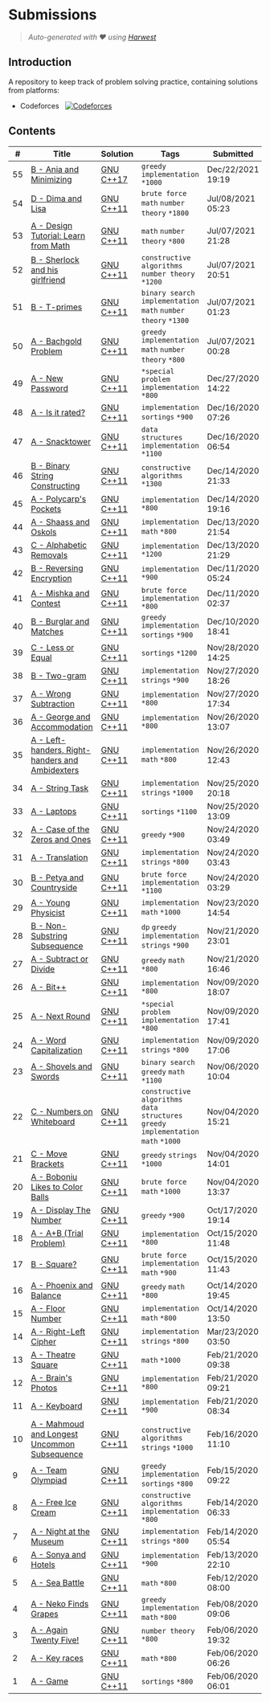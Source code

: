 Submissions
======================
> *Auto-generated with ❤ using [Harwest](https://github.com/nileshsah/harwest-tool)*

## Introduction

A repository to keep track of problem solving practice, containing solutions from platforms:
* Codeforces &nbsp; [![Codeforces](https://run.kaist.ac.kr/badges/codeforces/Ahmed_Salem.svg)](https://codeforces.com/profile/Ahmed_Salem)


## Contents

| # | Title | Solution | Tags | Submitted |
|---| ----- | -------- | ---- | --------- |
55 | [B - Ania and Minimizing](https://codeforces.com/contest/1230/problem/B) | [GNU C++17](./codeforces/1230/B.cpp) | `greedy` `implementation` `*1000` | Dec/22/2021 19:19 | 
54 | [D - Dima and Lisa](https://codeforces.com/contest/584/problem/D) | [GNU C++11](./codeforces/584/D.cpp) | `brute force` `math` `number theory` `*1800` | Jul/08/2021 05:23 | 
53 | [A - Design Tutorial: Learn from Math](https://codeforces.com/contest/472/problem/A) | [GNU C++11](./codeforces/472/A.cpp) | `math` `number theory` `*800` | Jul/07/2021 21:28 | 
52 | [B - Sherlock and his girlfriend](https://codeforces.com/contest/776/problem/B) | [GNU C++11](./codeforces/776/B.cpp) | `constructive algorithms` `number theory` `*1200` | Jul/07/2021 20:51 | 
51 | [B - T-primes](https://codeforces.com/contest/230/problem/B) | [GNU C++11](./codeforces/230/B.cpp) | `binary search` `implementation` `math` `number theory` `*1300` | Jul/07/2021 01:23 | 
50 | [A - Bachgold Problem](https://codeforces.com/contest/749/problem/A) | [GNU C++11](./codeforces/749/A.cpp) | `greedy` `implementation` `math` `number theory` `*800` | Jul/07/2021 00:28 | 
49 | [A - New Password](https://codeforces.com/contest/770/problem/A) | [GNU C++11](./codeforces/770/A.cpp) | `*special problem` `implementation` `*800` | Dec/27/2020 14:22 | 
48 | [A - Is it rated?](https://codeforces.com/contest/807/problem/A) | [GNU C++11](./codeforces/807/A.cpp) | `implementation` `sortings` `*900` | Dec/16/2020 07:26 | 
47 | [A - Snacktower](https://codeforces.com/contest/767/problem/A) | [GNU C++11](./codeforces/767/A.cpp) | `data structures` `implementation` `*1100` | Dec/16/2020 06:54 | 
46 | [B - Binary String Constructing](https://codeforces.com/contest/1003/problem/B) | [GNU C++11](./codeforces/1003/B.cpp) | `constructive algorithms` `*1300` | Dec/14/2020 21:33 | 
45 | [A - Polycarp's Pockets](https://codeforces.com/contest/1003/problem/A) | [GNU C++11](./codeforces/1003/A.cpp) | `implementation` `*800` | Dec/14/2020 19:16 | 
44 | [A - Shaass and Oskols](https://codeforces.com/contest/294/problem/A) | [GNU C++11](./codeforces/294/A.cpp) | `implementation` `math` `*800` | Dec/13/2020 21:54 | 
43 | [C - Alphabetic Removals](https://codeforces.com/contest/999/problem/C) | [GNU C++11](./codeforces/999/C.cpp) | `implementation` `*1200` | Dec/13/2020 21:29 | 
42 | [B - Reversing Encryption](https://codeforces.com/contest/999/problem/B) | [GNU C++11](./codeforces/999/B.cpp) | `implementation` `*900` | Dec/11/2020 05:24 | 
41 | [A - Mishka and Contest](https://codeforces.com/contest/999/problem/A) | [GNU C++11](./codeforces/999/A.cpp) | `brute force` `implementation` `*800` | Dec/11/2020 02:37 | 
40 | [B - Burglar and Matches](https://codeforces.com/contest/16/problem/B) | [GNU C++11](./codeforces/16/B.cpp) | `greedy` `implementation` `sortings` `*900` | Dec/10/2020 18:41 | 
39 | [C - Less or Equal](https://codeforces.com/contest/977/problem/C) | [GNU C++11](./codeforces/977/C.cpp) | `sortings` `*1200` | Nov/28/2020 14:25 | 
38 | [B - Two-gram](https://codeforces.com/contest/977/problem/B) | [GNU C++11](./codeforces/977/B.cpp) | `implementation` `strings` `*900` | Nov/27/2020 18:26 | 
37 | [A - Wrong Subtraction](https://codeforces.com/contest/977/problem/A) | [GNU C++11](./codeforces/977/A.cpp) | `implementation` `*800` | Nov/27/2020 17:34 | 
36 | [A - George and Accommodation](https://codeforces.com/contest/467/problem/A) | [GNU C++11](./codeforces/467/A.cpp) | `implementation` `*800` | Nov/26/2020 13:07 | 
35 | [A - Left-handers, Right-handers and Ambidexters](https://codeforces.com/contest/950/problem/A) | [GNU C++11](./codeforces/950/A.cpp) | `implementation` `math` `*800` | Nov/26/2020 12:43 | 
34 | [A - String Task](https://codeforces.com/contest/118/problem/A) | [GNU C++11](./codeforces/118/A.cpp) | `implementation` `strings` `*1000` | Nov/25/2020 20:18 | 
33 | [A - Laptops](https://codeforces.com/contest/456/problem/A) | [GNU C++11](./codeforces/456/A.cpp) | `sortings` `*1100` | Nov/25/2020 13:09 | 
32 | [A - Case of the Zeros and Ones](https://codeforces.com/contest/556/problem/A) | [GNU C++11](./codeforces/556/A.cpp) | `greedy` `*900` | Nov/24/2020 03:49 | 
31 | [A - Translation](https://codeforces.com/contest/41/problem/A) | [GNU C++11](./codeforces/41/A.cpp) | `implementation` `strings` `*800` | Nov/24/2020 03:43 | 
30 | [B - Petya and Countryside](https://codeforces.com/contest/66/problem/B) | [GNU C++11](./codeforces/66/B.cpp) | `brute force` `implementation` `*1100` | Nov/24/2020 03:29 | 
29 | [A - Young Physicist](https://codeforces.com/contest/69/problem/A) | [GNU C++11](./codeforces/69/A.cpp) | `implementation` `math` `*1000` | Nov/23/2020 14:54 | 
28 | [B - Non-Substring Subsequence](https://codeforces.com/contest/1451/problem/B) | [GNU C++11](./codeforces/1451/B.cpp) | `dp` `greedy` `implementation` `strings` `*900` | Nov/21/2020 23:01 | 
27 | [A - Subtract or Divide](https://codeforces.com/contest/1451/problem/A) | [GNU C++11](./codeforces/1451/A.cpp) | `greedy` `math` `*800` | Nov/21/2020 16:46 | 
26 | [A - Bit++](https://codeforces.com/contest/282/problem/A) | [GNU C++11](./codeforces/282/A.cpp) | `implementation` `*800` | Nov/09/2020 18:07 | 
25 | [A - Next Round](https://codeforces.com/contest/158/problem/A) | [GNU C++11](./codeforces/158/A.cpp) | `*special problem` `implementation` `*800` | Nov/09/2020 17:41 | 
24 | [A - Word Capitalization](https://codeforces.com/contest/281/problem/A) | [GNU C++11](./codeforces/281/A.cpp) | `implementation` `strings` `*800` | Nov/09/2020 17:06 | 
23 | [A - Shovels and Swords](https://codeforces.com/contest/1366/problem/A) | [GNU C++11](./codeforces/1366/A.cpp) | `binary search` `greedy` `math` `*1100` | Nov/06/2020 10:04 | 
22 | [C - Numbers on Whiteboard](https://codeforces.com/contest/1430/problem/C) | [GNU C++11](./codeforces/1430/C.cpp) | `constructive algorithms` `data structures` `greedy` `implementation` `math` `*1000` | Nov/04/2020 15:21 | 
21 | [C - Move Brackets](https://codeforces.com/contest/1374/problem/C) | [GNU C++11](./codeforces/1374/C.cpp) | `greedy` `strings` `*1000` | Nov/04/2020 14:01 | 
20 | [A - Boboniu Likes to Color Balls](https://codeforces.com/contest/1395/problem/A) | [GNU C++11](./codeforces/1395/A.cpp) | `brute force` `math` `*1000` | Nov/04/2020 13:37 | 
19 | [A - Display The Number](https://codeforces.com/contest/1295/problem/A) | [GNU C++11](./codeforces/1295/A.cpp) | `greedy` `*900` | Oct/17/2020 19:14 | 
18 | [A - A+B (Trial Problem)](https://codeforces.com/contest/1351/problem/A) | [GNU C++11](./codeforces/1351/A.cpp) | `implementation` `*800` | Oct/15/2020 11:48 | 
17 | [B - Square?](https://codeforces.com/contest/1351/problem/B) | [GNU C++11](./codeforces/1351/B.cpp) | `brute force` `implementation` `math` `*900` | Oct/15/2020 11:43 | 
16 | [A - Phoenix and Balance](https://codeforces.com/contest/1348/problem/A) | [GNU C++11](./codeforces/1348/A.cpp) | `greedy` `math` `*800` | Oct/14/2020 19:45 | 
15 | [A - Floor Number](https://codeforces.com/contest/1426/problem/A) | [GNU C++11](./codeforces/1426/A.cpp) | `implementation` `math` `*800` | Oct/14/2020 13:50 | 
14 | [A - Right-Left Cipher](https://codeforces.com/contest/1085/problem/A) | [GNU C++11](./codeforces/1085/A.cpp) | `implementation` `strings` `*800` | Mar/23/2020 03:50 | 
13 | [A - Theatre Square](https://codeforces.com/contest/1/problem/A) | [GNU C++11](./codeforces/1/A.cpp) | `math` `*1000` | Feb/21/2020 09:38 | 
12 | [A - Brain's Photos](https://codeforces.com/contest/707/problem/A) | [GNU C++11](./codeforces/707/A.cpp) | `implementation` `*800` | Feb/21/2020 09:21 | 
11 | [A - Keyboard](https://codeforces.com/contest/474/problem/A) | [GNU C++11](./codeforces/474/A.cpp) | `implementation` `*900` | Feb/21/2020 08:34 | 
10 | [A - Mahmoud and Longest Uncommon Subsequence](https://codeforces.com/contest/766/problem/A) | [GNU C++11](./codeforces/766/A.cpp) | `constructive algorithms` `strings` `*1000` | Feb/16/2020 11:10 | 
9 | [A - Team Olympiad](https://codeforces.com/contest/490/problem/A) | [GNU C++11](./codeforces/490/A.cpp) | `greedy` `implementation` `sortings` `*800` | Feb/15/2020 09:22 | 
8 | [A - Free Ice Cream](https://codeforces.com/contest/686/problem/A) | [GNU C++11](./codeforces/686/A.cpp) | `constructive algorithms` `implementation` `*800` | Feb/14/2020 06:33 | 
7 | [A - Night at the Museum](https://codeforces.com/contest/731/problem/A) | [GNU C++11](./codeforces/731/A.cpp) | `implementation` `strings` `*800` | Feb/14/2020 05:54 | 
6 | [A - Sonya and Hotels](https://codeforces.com/contest/1004/problem/A) | [GNU C++11](./codeforces/1004/A.cpp) | `implementation` `*900` | Feb/13/2020 22:10 | 
5 | [A - Sea Battle](https://codeforces.com/contest/1131/problem/A) | [GNU C++11](./codeforces/1131/A.cpp) | `math` `*800` | Feb/12/2020 08:00 | 
4 | [A - Neko Finds Grapes](https://codeforces.com/contest/1152/problem/A) | [GNU C++11](./codeforces/1152/A.cpp) | `greedy` `implementation` `math` `*800` | Feb/08/2020 09:06 | 
3 | [A - Again Twenty Five!](https://codeforces.com/contest/630/problem/A) | [GNU C++11](./codeforces/630/A.cpp) | `number theory` `*800` | Feb/06/2020 19:32 | 
2 | [A - Key races](https://codeforces.com/contest/835/problem/A) | [GNU C++11](./codeforces/835/A.cpp) | `math` `*800` | Feb/06/2020 06:26 | 
1 | [A - Game](https://codeforces.com/contest/984/problem/A) | [GNU C++11](./codeforces/984/A.cpp) | `sortings` `*800` | Feb/06/2020 06:01 | 